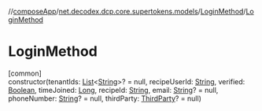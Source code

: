 //[composeApp](../../../index.md)/[net.decodex.dcp.core.supertokens.models](../index.md)/[LoginMethod](index.md)/[LoginMethod](-login-method.md)

# LoginMethod

[common]\
constructor(tenantIds: [List](https://kotlinlang.org/api/latest/jvm/stdlib/kotlin.collections/-list/index.html)&lt;[String](https://kotlinlang.org/api/latest/jvm/stdlib/kotlin/-string/index.html)&gt;? = null, recipeUserId: [String](https://kotlinlang.org/api/latest/jvm/stdlib/kotlin/-string/index.html), verified: [Boolean](https://kotlinlang.org/api/latest/jvm/stdlib/kotlin/-boolean/index.html), timeJoined: [Long](https://kotlinlang.org/api/latest/jvm/stdlib/kotlin/-long/index.html), recipeId: [String](https://kotlinlang.org/api/latest/jvm/stdlib/kotlin/-string/index.html), email: [String](https://kotlinlang.org/api/latest/jvm/stdlib/kotlin/-string/index.html)? = null, phoneNumber: [String](https://kotlinlang.org/api/latest/jvm/stdlib/kotlin/-string/index.html)? = null, thirdParty: [ThirdParty](../-third-party/index.md)? = null)
